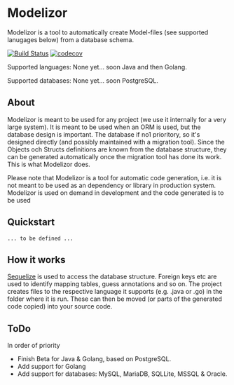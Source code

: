 # Modelizor

Modelizor is a tool to automatically create Model-files (see supported lanugages below) from a database schema.

[![Build Status](https://travis-ci.org/liminaab/modelizor.svg?branch=master)](https://travis-ci.org/liminaab/modelizor)
[![codecov](https://codecov.io/gh/liminaab/modelizor/branch/master/graph/badge.svg)](https://codecov.io/gh/liminaab/modelizor)

Supported languages: None yet... soon Java and then Golang.

Supported databases: None yet... soon PostgreSQL.

## About

Modelizor is meant to be used for any project (we use it internally for a very large system). It is meant to be used when an ORM is used, but the database design is important. The database if no1 prioritory, so it's designed directly (and possibly maintained with a migration tool). Since the Objects och Structs definitions are known from the database structure, they can be generated automatically once the migration tool has done its work. This is what Modelizor does.

Please note that Modelizor is a tool for automatic code generation, i.e. it is not meant to be used as an dependency or library in production system. Modelizor is used on demand in development and the code generated is to be used 

## Quickstart

`... to be defined ...`

## How it works

[Sequelize](https://github.com/sequelize/sequelize/blob/master/README.md) is used to access the database structure. Foreign keys etc are used to identify mapping tables, guess annotations and so on. The project creates files to the respective language it supports (e.g. .java or .go) in the folder where it is run. These can then be moved (or parts of the generated code copied) into your source code.

## ToDo

In order of priority

- Finish Beta for Java & Golang, based on PostgreSQL.
- Add support for Golang
- Add support for databases: MySQL, MariaDB, SQLLite, MSSQL & Oracle.